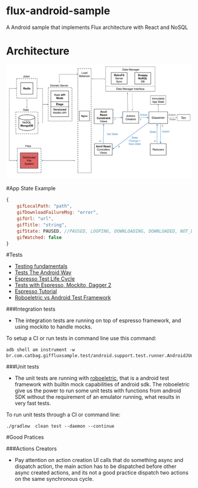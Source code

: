 # flux-android-sample

A Android sample that implements Flux architecture with React and NoSQL

# Architecture
![Gif Sample Flux Architecture](architecture_gif_sample.png)

#App State Example
``` javascript
{
    gifLocalPath: "path",
    gifDownloadFailureMsg: "error",
    gifUrl: "url",
    gifTitle: "string",
    gifState: PAUSED, //PAUSED, LOOPING, DOWNLOADING, DOWNLOADED, NOT_DOWNLOADED
    gifWatched: false
}
```

#Tests

- [Testing fundamentals](https://stuff.mit.edu/afs/sipb/project/android/docs/tools/testing/testing_android.html)
- [Tests The Android Way](https://www.bignerdranch.com/blog/testing-the-android-way/)
- [Espresso Test Life Cycle](https://jabknowsnothing.wordpress.com/2015/11/05/activitytestrule-espressos-test-lifecycle/)
- [Tests with Espresso, Mockito, Dagger 2](https://engineering.circle.com/instrumentation-testing-with-dagger-mockito-and-espresso-f07b5f62a85b#.5rti2kl2e)
- [Espresso Tutorial](http://www.vogella.com/tutorials/AndroidTestingEspresso/article.html#espresso_exercisesimple)
- [Roboeletric vs Android Test Framework](http://stackoverflow.com/questions/18271474/robolectric-vs-android-test-framework)

###Integration tests

- The integration tests are running on top of espresso framework, and using 
mockito to handle mocks.

To setup a CI or run tests in command line use this command:

    adb shell am instrument -w br.com.catbag.giffluxsample.test/android.support.test.runner.AndroidJUnitRunner


###Unit tests

- The unit tests are running with [roboeletric](http://robolectric.org/), that is a android test framework with
builtin mock capabilities of android sdk. The roboeletric give us the power to run some unit tests 
with functions from android SDK without the requirement of an emulator running, what results 
in very fast tests.

To run unit tests through a CI or command line:

    ./gradlew  clean test --daemon --continue

#Good Pratices

###Actions Creators

- Pay attention on action creation UI calls that do something async and 
dispatch action, the main action has to be dispatched before other async
created actions, and its not a good practice dispatch two actions on the 
same synchronous cycle.
